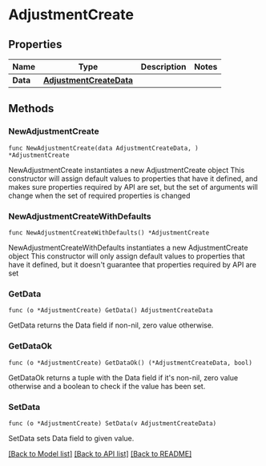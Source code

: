 # AdjustmentCreate

## Properties

Name | Type | Description | Notes
------------ | ------------- | ------------- | -------------
**Data** | [**AdjustmentCreateData**](AdjustmentCreateData.md) |  | 

## Methods

### NewAdjustmentCreate

`func NewAdjustmentCreate(data AdjustmentCreateData, ) *AdjustmentCreate`

NewAdjustmentCreate instantiates a new AdjustmentCreate object
This constructor will assign default values to properties that have it defined,
and makes sure properties required by API are set, but the set of arguments
will change when the set of required properties is changed

### NewAdjustmentCreateWithDefaults

`func NewAdjustmentCreateWithDefaults() *AdjustmentCreate`

NewAdjustmentCreateWithDefaults instantiates a new AdjustmentCreate object
This constructor will only assign default values to properties that have it defined,
but it doesn't guarantee that properties required by API are set

### GetData

`func (o *AdjustmentCreate) GetData() AdjustmentCreateData`

GetData returns the Data field if non-nil, zero value otherwise.

### GetDataOk

`func (o *AdjustmentCreate) GetDataOk() (*AdjustmentCreateData, bool)`

GetDataOk returns a tuple with the Data field if it's non-nil, zero value otherwise
and a boolean to check if the value has been set.

### SetData

`func (o *AdjustmentCreate) SetData(v AdjustmentCreateData)`

SetData sets Data field to given value.



[[Back to Model list]](../README.md#documentation-for-models) [[Back to API list]](../README.md#documentation-for-api-endpoints) [[Back to README]](../README.md)


